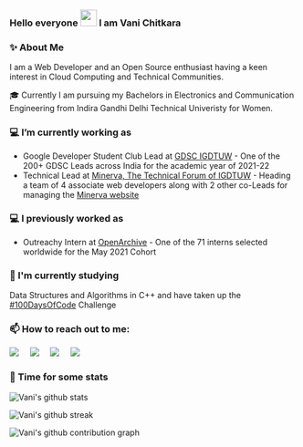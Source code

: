 ### Hello everyone <img src="https://github.com/TheDudeThatCode/TheDudeThatCode/blob/master/Assets/Hi.gif" width="29px"> I am Vani Chitkara

### ✨ About Me

I am a Web Developer and an Open Source enthusiast having a keen interest in Cloud Computing and Technical Communities.

🎓 Currently I am pursuing my Bachelors in Electronics and Communication Engineering from Indira Gandhi Delhi Technical Univeristy for Women.

### 💻 I’m currently working as

* Google Developer Student Club Lead at [GDSC IGDTUW](https://github.com/dscigdtuw) - One of the 200+ GDSC Leads across India for the academic year of 2021-22
* Technical Lead at [Minerva, The Technical Forum of IGDTUW](https://github.com/Minerva-2020) - Heading a team of 4 associate web developers along with 2 other co-Leads for managing the [Minerva website](https://minerva-igdtuw.herokuapp.com/)

### 💻 I previously worked as

* Outreachy Intern at [OpenArchive](https://github.com/OpenArchive) - One of the 71 interns selected worldwide for the May 2021 Cohort

### 🌱 I'm currently studying 
Data Structures and Algorithms in C++ and have taken up the [#100DaysOfCode](https://github.com/vanichitkara/100DaysOfCode) Challenge

### 📫 How to reach out to me:
<p>
<a target="_blank"href="https://twitter.com/VaniChitkara"><img src="https://img.shields.io/badge/twitter-%231DA1F2.svg?&style=for-the-badge&logo=twitter&logoColor=white" /></a>&nbsp;&nbsp;&nbsp;&nbsp;
<a target="_blank"href="https://www.linkedin.com/in/vani-chitkara/"><img src="https://img.shields.io/badge/linkedin-%230077B5.svg?&style=for-the-badge&logo=linkedin&logoColor=white" /></a>&nbsp;&nbsp;&nbsp;&nbsp;
<a target="_blank"href="http://vanichitkara.wordpress.com/"><img src="https://img.shields.io/badge/wordpress-%231DA1F2.svg?&style=for-the-badge&logo=wordpress&logoColor=white" /></a>&nbsp;&nbsp;&nbsp;&nbsp;
<a target="_blank"href="https://www.polywork.com/vanichitkara#/"><img src="https://img.shields.io/badge/polywork-%230077B5.svg?&style=for-the-badge&logo=polywork&logoColor=white" /></a>&nbsp;&nbsp;&nbsp;&nbsp;
</p>

### 🚀 Time for some stats

![Vani's github stats](https://github-readme-stats.vercel.app/api?username=vanichitkara&show_icons=true&hide_border=true)

![Vani's github streak](https://github-readme-streak-stats.herokuapp.com/?user=vanichitkara&show_icons=true&hide_border=true)

![Vani's github contribution graph](https://activity-graph.herokuapp.com/graph?username=vanichitkara&bg_color=000000&color=FFFFFF&line=FFFFFF&point=00FF00)
<!--
**vanichitkara/vanichitkara** is a ✨ _special_ ✨ repository because its `README.md` (this file) appears on your GitHub profile.

Here are some ideas to get you started:

- 🔭 I’m currently working on ...
- 🌱 I’m currently learning ...
- 👯 I’m looking to collaborate on ...
- 🤔 I’m looking for help with ...
- 💬 Ask me about ...
- 📫 How to reach me: ...
- 😄 Pronouns: ...
- ⚡ Fun fact: ...
-->
